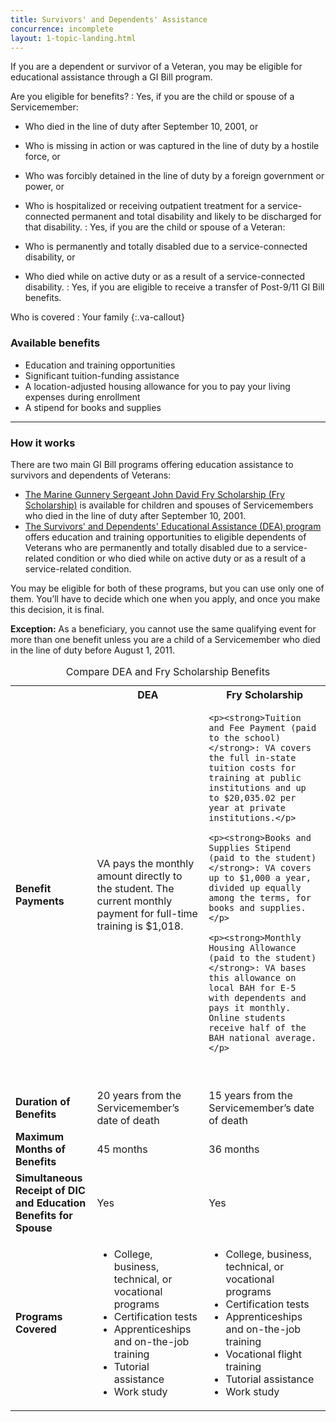 ```yaml
---
title: Survivors' and Dependents' Assistance
concurrence: incomplete
layout: 1-topic-landing.html
---
```


If you are a dependent or survivor of a Veteran, you may be eligible for educational assistance through a GI Bill program.

Are you eligible for benefits?
: Yes, if you are the child or spouse of a Servicemember:

  - Who died in the line of duty after September 10, 2001, or
  - Who is missing in action or was captured in the line of duty by a hostile force, or
  -	Who was forcibly detained in the line of duty by a foreign government or power, or
  -	Who is hospitalized or receiving outpatient treatment for a service-connected permanent and total disability and likely to be discharged for that disability.
: Yes, if you are the child or spouse of a Veteran:

  - Who is permanently and totally disabled due to a service-connected disability, or
  -	Who died while on active duty or as a result of a service-connected disability.
: Yes, if you are eligible to receive a transfer of Post-9/11 GI Bill benefits.

Who is covered
: Your family
{:.va-callout}

### Available benefits

- Education and training opportunities
- Significant tuition-funding assistance
- A location-adjusted housing allowance for you to pay your living expenses during enrollment
- A stipend for books and supplies

--------

### How it works

There are two main GI Bill programs offering education assistance to survivors and dependents of Veterans:

- [The Marine Gunnery Sergeant John David Fry Scholarship (Fry Scholarship)](/education/gi-bill/survivors-dependent-assistance/fry-scholarship/) is available for children and spouses of Servicemembers who died in the line of duty after September 10, 2001.
- [The Survivors' and Dependents' Educational Assistance (DEA) program](/education/gi-bill/survivors-dependent-assistance/dependents-education/) offers education and training opportunities to eligible dependents of Veterans who are permanently and totally disabled due to a service-related condition or who died while on active duty or as a result of a service-related condition.

You may be eligible for both of these programs, but you can use only one of them. You’ll have to decide which one when you apply, and once you make this decision, it is final.

**Exception:** As a beneficiary, you cannot use the same qualifying event for more than one benefit unless you are a child of a Servicemember who died in the line of duty before August 1, 2011.

<div class="va-table-overflow">
<table>
<caption>Compare DEA and Fry Scholarship Benefits</caption>
<tr>
  <th colspan="1"></th>
  <th colspan="1" scope="col">DEA</th>
  <th colspan="1" scope="col">Fry Scholarship</th>
</tr>

<tr>
  <td scope="row"><strong>Benefit Payments</strong></td>
  <td>VA pays the monthly amount directly to the student. The current monthly payment for full-time training is $1,018.</td>
  <td>

    <p><strong>Tuition and Fee Payment (paid to the school)</strong>: VA covers the full in-state tuition costs for training at public institutions and up to $20,035.02 per year at private institutions.</p>

    <p><strong>Books and Supplies Stipend (paid to the student)</strong>: VA covers up to $1,000 a year, divided up equally among the terms, for books and supplies.</p>

    <p><strong>Monthly Housing Allowance (paid to the student)</strong>: VA bases this allowance on local BAH for E-5 with dependents and pays it monthly. Online students receive half of the BAH national average.</p>

  </td>
</tr>

<tr>
  <td scope="row"><strong>Duration of Benefits</strong></td>
  <td>20 years from the Servicemember’s date of death
</td>
  <td>15 years from the Servicemember’s date of death
</td>
</tr>

<tr>
  <td><strong>Maximum Months of Benefits</strong></td>
  <td>45 months</td>
  <td>36 months</td>
</tr>

<tr>
  <td scope="row"><strong>Simultaneous Receipt of DIC and Education Benefits for Spouse</strong></td>
  <td>Yes</td>
  <td>Yes</td>
</tr>

<tr>
  <td scope="row"><strong>Programs Covered</strong></td>
  <td>
    <ul>
      <li>College, business, technical, or vocational programs</li>
      <li>Certification tests</li>
      <li>Apprenticeships and on-the-job training</li>
      <li>Tutorial assistance</li>
      <li>Work study
    </ul>
  </td>
  <td>
    <ul>
      <li>College, business, technical, or vocational programs</li>
      <li>Certification tests</li>
      <li>Apprenticeships and on-the-job training</li>
      <li>Vocational flight training</li>
      <li>Tutorial assistance</li>
      <li>Work study</li>
    </ul>
  </td>
</tr>
</table>

